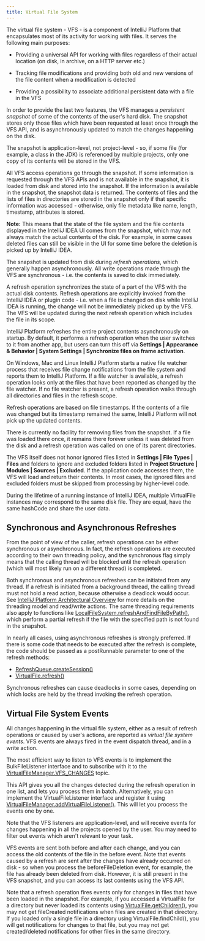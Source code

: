 ```yaml
---
title: Virtual File System
---
```



The virtual file system - VFS - is a component of IntelliJ Platform that encapsulates most of its activity for working with files. 
It serves the following main purposes:

*  Providing a universal API for working with files regardless of their actual location (on disk, in archive, on a HTTP server etc.)

*  Tracking file modifications and providing both old and new versions of the file content when a modification is detected

*  Providing a possibility to associate additional persistent data with a file in the VFS


In order to provide the last two features, the VFS manages a _persistent snapshot_ of some of the contents of the user's hard disk. 
The snapshot stores only those files which have been requested at least once through the VFS API, and is asynchronously updated to match the changes happening on the disk.

The snapshot is application-level, not project-level - so, if some file (for example, a class in the JDK) is referenced by multiple projects, only one copy of its contents will be stored in the VFS.

All VFS access operations go through the snapshot. 
If some information is requested through the VFS APIs and is not available in the snapshot, it is loaded from disk and stored into the snapshot. 
If the information is available in the snapshot, the snapshot data is returned. 
The contents of files and the lists of files in directories are stored in the snapshot only if that specific information was accessed - otherwise, only file metadata like name, length, timestamp, attributes is stored.


**Note:** 
This means that the state of the file system and the file contents displayed in the IntelliJ IDEA UI comes from the snapshot, which may not always match the actual contents of the disk. 
For example, in some cases deleted files can still be visible in the UI for some time before the deletion is picked up by IntelliJ IDEA.


The snapshot is updated from disk during _refresh operations_, which generally happen asynchronously. 
All write operations made through the VFS are synchronous - i.e. the contents is saved to disk immediately.

A refresh operation synchronizes the state of a part of the VFS with the actual disk contents. 
Refresh operations are explicitly invoked from the IntelliJ IDEA or plugin code - i.e. when a file is changed on disk while IntelliJ IDEA is running, the change will not be immediately picked up by the VFS. 
The VFS will be updated during the next refresh operation which includes the file in its scope.

IntelliJ Platform refreshes the entire project contents asynchronously on startup. 
By default, it performs a refresh operation when the user switches to it from another app, but users can turn this off via **Settings \| Appearance & Behavior \| System Settings \| Synchronize files on frame activation**.

On Windows, Mac and Linux IntelliJ Platform starts a native file watcher process that receives file change notifications from the file system and reports them to IntelliJ Platform. 
If a file watcher is available, a refresh operation looks only at the files that have been reported as changed by the file watcher. 
If no file watcher is present, a refresh operation walks through all directories and files in the refresh scope.

Refresh operations are based on file timestamps. 
If the contents of a file was changed but its timestamp remained the same, IntelliJ Platform will not pick up the updated contents.

There is currently no facility for removing files from the snapshot. 
If a file was loaded there once, it remains there forever unless it was deleted from the disk and a refresh operation was called on one of its parent directories.

The VFS itself does not honor ignored files listed in **Settings \| File Types \| Files** and folders to ignore and excluded folders listed in **Project Structure \| Modules \| Sources \| Excluded**. 
If the application code accesses them, the VFS will load and return their contents. 
In most cases, the ignored files and excluded folders must be skipped from processing by higher-level code.

During the lifetime of a running instance of IntelliJ IDEA, multiple VirtualFile instances may correspond to the same disk file. 
They are equal, have the same hashCode and share the user data.

## Synchronous and Asynchronous Refreshes

From the point of view of the caller, refresh operations can be either synchronous or asynchronous. 
In fact, the refresh operations are executed according to their own threading policy, and the synchronous flag simply means that the calling thread will be blocked until the refresh operation (which will most likely run on a different thread) is completed.

Both synchronous and asynchronous refreshes can be initiated from any thread. 
If a refresh is initiated from a background thread, the calling thread must not hold a read action, because otherwise a deadlock would occur. 
See [IntelliJ Platform Architectural Overview](/basics/architectural_overview/general_threading_rules.html) for more details on the threading model and read/write actions.
The same threading requirements also apply to functions like 
[LocalFileSystem.refreshAndFindFileByPath()](https://upsource.jetbrains.com/idea-community/file/1731d054af4ca27aa827c03929e27eeb0e6a8366/platform/platform-api/src/com/intellij/openapi/vfs/LocalFileSystem.java), 
which perform a partial refresh if the file with the specified path is not found in the snapshot.

In nearly all cases, using asynchronous refreshes is strongly preferred. 
If there is some code that needs to be executed after the refresh is complete, the code should be passed as a postRunnable parameter to one of the refresh methods:
 
*  [RefreshQueue.createSession()](https://github.com/JetBrains/intellij-community/blob/master/platform/platform-api/src/com/intellij/openapi/vfs/newvfs/RefreshQueue.java)
*  [VirtualFile.refresh()](https://github.com/JetBrains/intellij-community/blob/master/platform/core-api/src/com/intellij/openapi/vfs/VirtualFile.java)
 
Synchronous refreshes can cause deadlocks in some cases, depending on which locks are held by the thread invoking the refresh operation.

## Virtual File System Events

All changes happening in the virtual file system, either as a result of refresh operations or caused by user's actions, are reported as _virtual file system events_. 
VFS events are always fired in the event dispatch thread, and in a write action.

The most efficient way to listen to VFS events is to implement the BulkFileListener interface and to subscribe with it to the 
[VirtualFileManager.VFS_CHANGES](https://github.com/JetBrains/intellij-community/blob/master/platform/core-api/src/com/intellij/openapi/vfs/VirtualFileManager.java)
topic. 

This API gives you all the changes detected during the refresh operation in one list, and lets you process them in batch. 
Alternatively, you can implement the VirtualFileListener interface and register it using 
[VirtualFileManager.addVirtualFileListener()](https://github.com/JetBrains/intellij-community/blob/master/platform/core-api/src/com/intellij/openapi/vfs/VirtualFileManager.java).
This will let you process the events one by one.

Note that the VFS listeners are application-level, and will receive events for changes happening in all the projects opened by the user. 
You may need to filter out events which aren't relevant to your task.

VFS events are sent both before and after each change, and you can access the old contents of the file in the before event. 
Note that events caused by a refresh are sent after the changes have already occurred on disk - so when you process the beforeFileDeletion event, for example, the file has already been deleted from disk. 
However, it is still present in the VFS snapshot, and you can access its last contents using the VFS API.

Note that a refresh operation fires events only for changes in files that have been loaded in the snapshot. 
For example, if you accessed a VirtualFile for a directory but never loaded its contents using 
[VirtualFile.getChildren()](https://github.com/JetBrains/intellij-community/blob/master/platform/core-api/src/com/intellij/openapi/vfs/VirtualFile.java),
you may not get fileCreated notifications when files are created in that directory.
If you loaded only a single file in a directory using VirtualFile.findChild(), you will get notifications for changes to that file, but you may not get created/deleted notifications for other files in the same directory.

